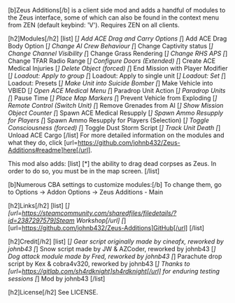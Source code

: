 [b]Zeus Additions[/b] is a client side mod and adds a handful of modules to the Zeus interface, some of which can also be found in the context menu from ZEN (default keybind: 'V'). Requires ZEN on all clients.

[h2]Modules[/h2]
[list]
[*] Add ACE Drag and Carry Options
[*] Add ACE Drag Body Option
[*] Change AI Crew Behaviour
[*] Change Captivity status
[*] Change Channel Visibility
[*] Change Grass Rendering
[*] Change RHS APS
[*] Change TFAR Radio Range
[*] Configure Doors (Extended)
[*] Create ACE Medical Injuries
[*] Delete Object (forced)
[*] End Mission with Player Modifier
[*] Loadout: Apply to group
[*] Loadout: Apply to single unit
[*] Loadout: Set
[*] Loadout: Presets
[*] Make Unit into Suicide Bomber
[*] Make Vehicle into VBIED
[*] Open ACE Medical Menu
[*] Paradrop Unit Action
[*] Paradrop Units
[*] Pause Time
[*] Place Map Markers
[*] Prevent Vehicle from Exploding
[*] Remote Control (Switch Unit)
[*] Remove Grenades from AI
[*] Show Mission Object Counter
[*] Spawn ACE Medical Resupply
[*] Spawn Ammo Resupply for Players
[*] Spawn Ammo Resupply for Players (Selection)
[*] Toggle Consciousness (forced)
[*] Toggle Dust Storm Script
[*] Track Unit Death
[*] Unload ACE Cargo
[/list]
For more detailed information on the modules and what they do, click [url=https://github.com/johnb432/Zeus-Additions#readme]here[/url].

This mod also adds:
[list]
[*] the ability to drag dead corpses as Zeus. In order to do so, you must be in the map screen.
[/list]

[b]Numerous CBA settings to customize modules:[/b] To change them, go to Options -> Addon Options -> Zeus Additions - Main

[h2]Links[/h2]
[list]
[*] [url=https://steamcommunity.com/sharedfiles/filedetails/?id=2387297579]Steam Workshop[/url]
[*] [url=https://github.com/johnb432/Zeus-Additions]GitHub[/url]
[/list]

[h2]Credit[/h2]
[list]
[*] Gear script originally made by cineafx, reworked by johnb43
[*] Snow script made by JW & AZCoder, reworked by johnb43
[*] Dog attack module made by Fred, reworked by johnb43
[*] Parachute drop script by Kex & cobra4v320, reworked by johnb43
[*] Thanks to [url=https://gitlab.com/sh4rdknight]sh4rdknight[/url] for enduring testing sessions
[*] Mod by johnb43
[/list]

[h2]License[/h2]
See LICENSE.

